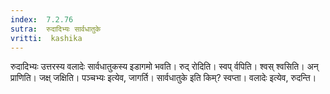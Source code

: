 ```yaml
---
index:  7.2.76
sutra:  रुदादिभ्यः सार्वधातुके
vritti:  kashika 
---
```


रुदादिभ्यः उत्तरस्य वलादेः सार्वधातुकस्य इडागमो भवति। रुद् रोदिति। स्वप् र्वपिति। श्वस् श्वसिति। अन् प्राणिति। जक्ष् जक्षिति। पञ्चभ्यः इत्येव, जागर्ति। सार्वधातुके इति किम्? स्वप्ता। वलादेः इत्येव, रुदन्ति।

